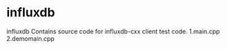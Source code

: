 # influxdb
influxdb
Contains source code for influxdb-cxx client test code.
1.main.cpp
2.demomain.cpp
